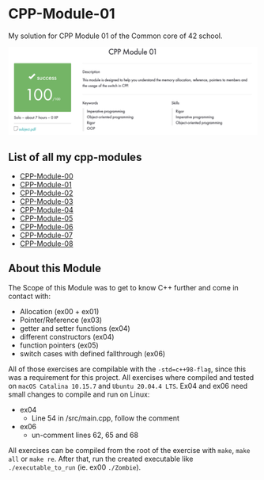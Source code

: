 # CPP-Module-01

My solution for CPP Module 01 of the Common core of 42 school.

![result](https://github.com/tblaase/CPP-Module-01/blob/main/readme_additions/result.png)

## List of all my cpp-modules

- [CPP-Module-00](https://github.com/tblaase/CPP-Module-00)
- [CPP-Module-01](https://github.com/tblaase/CPP-Module-01)
- [CPP-Module-02](https://github.com/tblaase/CPP-Module-02)
- [CPP-Module-03](https://github.com/tblaase/CPP-Module-03)
- [CPP-Module-04](https://github.com/tblaase/CPP-Module-04)
- [CPP-Module-05](https://github.com/tblaase/CPP-Module-05)
- [CPP-Module-06](https://github.com/tblaase/CPP-Module-06)
- [CPP-Module-07](https://github.com/tblaase/CPP-Module-07)
- [CPP-Module-08](https://github.com/tblaase/CPP-Module-08)

## About this Module

The Scope of this Module was to get to know C++ further and come in contact with:
- Allocation (ex00 + ex01)
- Pointer/Reference (ex03)
- getter and setter functions (ex04)
- different constructors (ex04)
- function pointers (ex05)
- switch cases with defined fallthrough (ex06)


All of those exercises are compilable with the `-std=c++98-flag`, since this was a requirement for this project.
All exercises where compiled and tested on `macOS Catalina 10.15.7` and `Ubuntu 20.04.4 LTS`.
Ex04 and ex06 need small changes to compile and run on Linux:
- ex04
  - Line 54 in /src/main.cpp, follow the comment
- ex06
  - un-comment lines 62, 65 and 68


All exercises can be compiled from the root of the exercise with `make`, `make all` or `make re`.
After that, run the created executable like `./executable_to_run` (ie. ex00 `./Zombie`).
